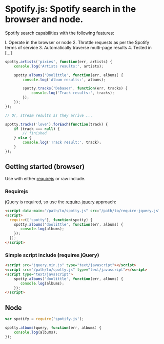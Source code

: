 # Spotify.js: Spotify search in the browser and node.

Spotify search capabilities with the following features:

l. Operate in the browser or node
2. Throttle requests as per the Spotify terms of service
3. Automatically traverse multi-page results
4. Tested in [...]

```js
spotty.artists('pixies', function(err, artists) {
    console.log('Artists results:', artists);

    spotty.albums('Doolittle', function(err, albums) {
        console.log('Album results:', albums);

        spotty.tracks('Debaser', function(err, tracks) {
            console.log('Track results:', tracks);
        });
    });
});

// Or, stream results as they arrive ...

spotty.tracks('love').forEach(function(track) {
    if (track === null) {
        // finished
    } else {
        console.log('Track result:', track);
    }
});
```

## Getting started (browser)

Use with either [requirejs](http://requirejs.org/) or raw include.

### Requirejs

jQuery is required, so use the [require-jquery](http://requirejs.org/docs/jquery.html) approach:

```html
<script data-main="/path/to/spotty.js" src="/path/to/require-jquery.js"></script>
<script>
  require(['spotty'], function(spotty) {
    spotty.albums('doolittle', function(err, albums) {
       console.log(albums);
    });
  });
</script>
```

### Simple script include (requires jQuery)

```html
<script src="jquery.min.js" type="text/javascript"></script>
<script src="/path/to/spotty.js" type="text/javascript"></script>
<script type="text/javascript">
    spotty.albums('doolittle', function(err, albums) {
       console.log(albums);
    });
</script>
```

## Node

```js
var spotify = require('spotify.js');

spotty.albums(query, function(err, albums) {
    console.log(albums);
});
```
